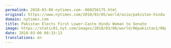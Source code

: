 ```yaml
---
permalink: 2018-03-06-nytimes.com--860256175.html
original: https://www.nytimes.com/2018/03/05/world/asia/pakistan-hindu-woman-senate.html?partner=rss&amp;emc=rss
domain: nytimes.com
title: Pakistan Elects First Lower-Caste Hindu Woman to Senate
image: https://static01.nyt.com/images/2018/03/06/world/06pakistan1/06pakistan1-mediumThreeByTwo440.jpg
date: 2018-03-06 08:33:13
translations: en
---
```


